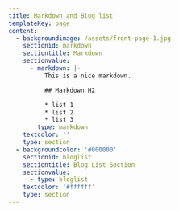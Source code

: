 ```yaml
---
title: Markdown and Blog list
templateKey: page
content:
  - backgroundimage: /assets/front-page-1.jpg
    sectionid: markdown
    sectiontitle: Markdown
    sectionvalue:
      - markdown: |-
          This is a nice markdown.

          ## Markdown H2

          * list 1
          * list 2
          * list 3
        type: markdown
    textcolor: ''
    type: section
  - backgroundcolor: '#000000'
    sectionid: bloglist
    sectiontitle: Blog List Section
    sectionvalue:
      - type: bloglist
    textcolor: '#ffffff'
    type: section
---
```


